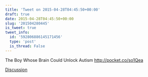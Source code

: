 ```yaml
---
title: 'Tweet on 2015-04-28T04:45:50+00:00'
draft: true
date: 2015-04-28T04:45:50+00:00
slug: '201504280445'
is_tweet: true
tweet_info:
  id: '592806886145171456'
  type: 'post'
  is_thread: False
---
```




The Boy Whose Brain Could Unlock Autism <http://pocket.co/so1Qea>

[Discussion](https://x.com/sytelus/status/592806886145171456)

